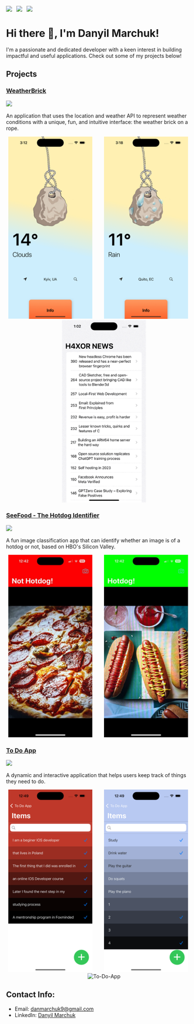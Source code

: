 <a href="https://github.com/danmarchuk/Danyil-Marchuk-Resume.pdf" download><img src="https://img.shields.io/badge/Resume-ff69b4.svg?style=for-the-badge&logo=codeigniter&logoColor=white"></a>&nbsp;&nbsp;&nbsp;<a href="mailto:danmarchuk9@gmail.com"><img src="https://img.shields.io/badge/Email-Danyil-8056d5.svg?style=for-the-badge&logo=minutemailer&logoColor=white"></a>&nbsp;&nbsp;&nbsp;<a href="https://www.linkedin.com/in/danyil-marchuk/" target="_blank"><img src="https://img.shields.io/badge/LinkedIn-Danyil%20Marchuk-brightgreen?style=for-the-badge&logo=linkedin&logoColor=white" ></a>

# Hi there 👋, I'm Danyil Marchuk!

I'm a passionate and dedicated developer with a keen interest in building impactful and useful applications. Check out some of my projects below!

## Projects

### [WeatherBrick](https://github.com/danmarchuk/WeatherBrick)
<p align="left"> <a href="https://github.com/danmarchuk/WeatherBrick"> <img src="https://user-images.githubusercontent.com/33416429/92813512-27f0bb80-f376-11ea-8562-ee2b3e416aec.png" width="150" ></a>
</p>

An application that uses the location and weather API to represent weather conditions with a unique, fun, and intuitive interface: the weather brick on a rope.

<p align="center">
<img src="https://github.com/danmarchuk/WeatherBrick/blob/dev/Images/1.png" width="230" title="WeatherBrick">&nbsp;&nbsp;&nbsp;&nbsp;&nbsp;&nbsp;&nbsp;&nbsp;<img src="https://github.com/danmarchuk/WeatherBrick/blob/dev/Images/2.png" width="230" title="WeatherBrick">&nbsp;&nbsp;&nbsp;&nbsp;&nbsp;&nbsp;&nbsp;&nbsp;<img src="https://github.com/danmarchuk/WeatherBrick/blob/dev/Images/3.gif" width="230" title="WeatherBrick">
</p>

### [SeeFood - The Hotdog Identifier](https://github.com/danmarchuk/SeeFood)
<p align="left"> <a href="https://github.com/danmarchuk/SeeFood"> <img src="https://user-images.githubusercontent.com/33416429/92813512-27f0bb80-f376-11ea-8562-ee2b3e416aec.png" width="150" ></a>
</p>

A fun image classification app that can identify whether an image is of a hotdog or not, based on HBO's Silicon Valley.

<p align="center">
<img src="https://github.com/danmarchuk/SeeFood/blob/main/Images/1.jpg" width="230" title="SeeFood">&nbsp;&nbsp;&nbsp;&nbsp;&nbsp;&nbsp;&nbsp;&nbsp;<img src="https://github.com/danmarchuk/SeeFood/blob/main/Images/2.jpg" width="230" title="SeeFood">
</p>

### [To Do App](https://github.com/danmarchuk/To-Do-App)
<p align="left"> <a href="https://github.com/danmarchuk/To-Do-App"> <img src="https://user-images.githubusercontent.com/33416429/92813512-27f0bb80-f376-11ea-8562-ee2b3e416aec.png" width="150" ></a>
</p>

A dynamic and interactive application that helps users keep track of things they need to do.

<p align="center">
<img src="https://github.com/danmarchuk/To-Do-App/raw/main/Images/1.png" width="230" title="To-Do-App">&nbsp;&nbsp;&nbsp;&nbsp;&nbsp;&nbsp;&nbsp;&nbsp;<img src="https://github.com/danmarchuk/To-Do-App/raw/main/Images/2.png" width="230" title="To-Do-App">&nbsp;&nbsp;&nbsp;&nbsp;&nbsp;&nbsp;&nbsp;&nbsp;<img src="https://github.com/danmarchuk/To-Do-App/blob/main/Images/demo.gif" width="230" title="To-Do-App">
</p>


## Contact Info:

- Email: danmarchuk9@gmail.com
- LinkedIn: [Danyil Marchuk](https://www.linkedin.com/in/danyil-marchuk/)
